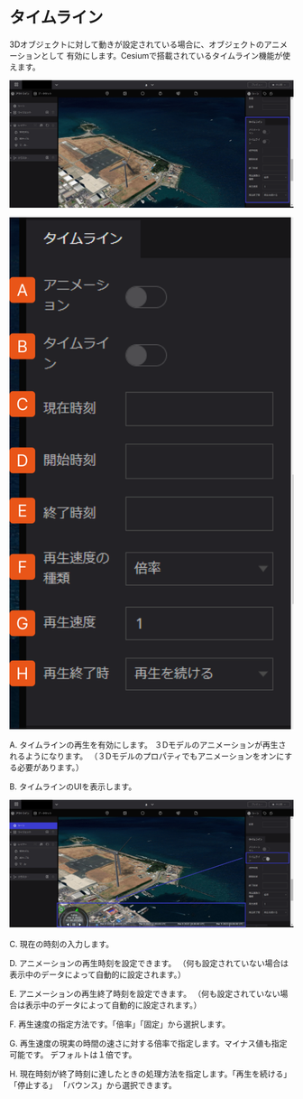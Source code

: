 # タイムライン

3Dオブジェクトに対して動きが設定されている場合に、オブジェクトのアニメーションとして
有効にします。Cesiumで搭載されているタイムライン機能が使えます。

![Group 91.png](%E3%82%BF%E3%82%A4%E3%83%A0%E3%83%A9%E3%82%A4%E3%83%B3%20a3da41c032f94bcdbe9a32fb38b7144b/Group_91.png)

![Group 92.png](%E3%82%BF%E3%82%A4%E3%83%A0%E3%83%A9%E3%82%A4%E3%83%B3%20a3da41c032f94bcdbe9a32fb38b7144b/Group_92.png)

A. タイムラインの再生を有効にします。
   ３Dモデルのアニメーションが再生されるようになります。
（３Dモデルのプロパティでもアニメーションをオンにする必要があります。）

B. タイムラインのUIを表示します。

![Group 93.png](%E3%82%BF%E3%82%A4%E3%83%A0%E3%83%A9%E3%82%A4%E3%83%B3%20a3da41c032f94bcdbe9a32fb38b7144b/Group_93.png)

C. 現在の時刻の入力します。

D. アニメーションの再生時刻を設定できます。
 （何も設定されていない場合は表示中のデータによって自動的に設定されます。）

E. アニメーションの再生終了時刻を設定できます。
 （何も設定されていない場合は表示中のデータによって自動的に設定されます。）

F. 再生速度の指定方法です。「倍率」「固定」から選択します。

G. 再生速度の現実の時間の速さに対する倍率で指定します。マイナス値も指定可能です。
    デフォルトは１倍です。

H. 現在時刻が終了時刻に達したときの処理方法を指定します。「再生を続ける」「停止する」 
  「バウンス」から選択できます。
    
